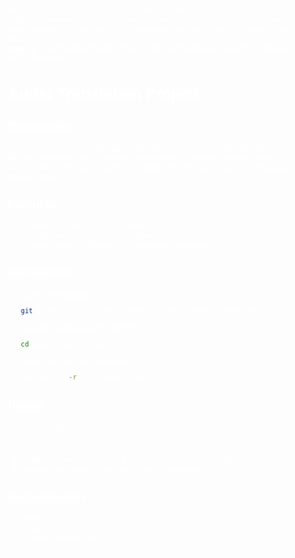 <style>
    body {
        background-image: url('DALL·E 2025-02-09 13.36.25 - A modern web application interface for uploading audio files. The interface has a clean and user-friendly design with an upload button, a language sel.webp');
        background-size: cover;
        background-repeat: no-repeat;
        background-attachment: fixed;
        color: white;
    }
</style>![Description of Image](DALL·E%202025-02-09%2013.36.25%20-%20A%20modern%20web%20application%20interface%20for%20uploading%20audio%20files.%20The%20interface%20has%20a%20clean%20and%20user-friendly%20design%20with%20an%20upload%20button,%20a%20language%20sel.webp)

# Audio Translation Project

## Description
This project is a Flask web application that allows users to upload audio files for translation using OpenAI's Whisper API. The application provides a user-friendly interface for uploading audio files and specifying the language for translation.

## Features
- Upload audio files in various formats.
- Specify the language for translation.
- Utilizes OpenAI's Whisper API for audio translation.

## Installation
1. Clone the repository:
   ```bash
   git clone https://github.com/kri-sh27/Audio-transilation.git
   ```
2. Navigate to the project directory:
   ```bash
   cd Audio-transilation
   ```
3. Install the required packages:
   ```bash
   pip install -r requirements.txt
   ```

## Usage
1. Run the application:
   ```bash
   python app.py
   ```
2. Open your web browser and go to `http://localhost:8080`.
3. Upload your audio file and specify the language.

## Requirements
- Python 3.x
- Flask
- OpenAI Python client
- dotenv
